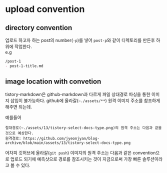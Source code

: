 # upload convention

## directory convention
업로드 하고자 하는 post의 number(`-p`)를 넣어 `post-p`와 같이 디렉토리를 만든후 하위에 작업한다.  
e.g
```markdown
/post-1
- post-1-title.md
```

## image location with convetion 
tistory-markdown은 github-markdown과 다르게 파일 상대경로 파싱을 통한 이미지 삽입이 불가능하다. github에 올라갈(`~./assets/**`) 원격 이미지 주소를 참조하게 해주면 되는데. 

예를들어
```
절대경로(~./assets/13/tistory-select-docs-type.png)의 원격 주소는 다음과 같을 것으로 예상한다.
원격경로: https://github.com/jyeonjyan/blog-archive/blob/main/assets/13/tistory-select-docs-type.png
```

어차피 깃허브에 올라갈(`git push`) 이미지의 원격 주소는 다음과 같은 convention으로 업로드 되기에 예측샷으로 경로를 참조시키는 것이 지금으로써 가장 빠른 솔루션이라고 볼 수 있다.